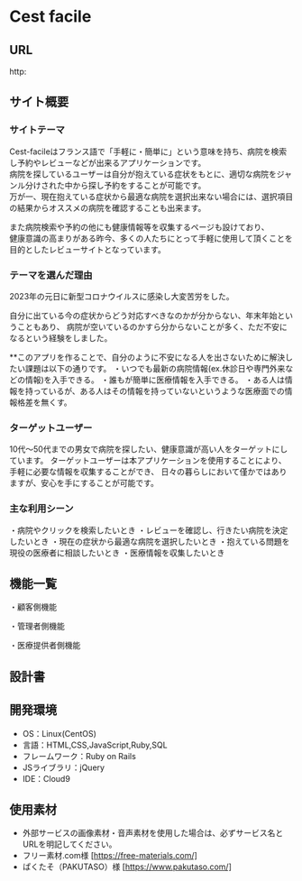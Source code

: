 # Cest facile

## URL
 http:

## サイト概要

### サイトテーマ
  Cest-facileはフランス語で「手軽に・簡単に」という意味を持ち、病院を検索し予約やレビューなどが出来るアプリケーションです。  
 病院を探しているユーザーは自分が抱えている症状をもとに、適切な病院をジャンル分けされた中から探し予約をすることが可能です。    
 万が一、現在抱えている症状から最適な病院を選択出来ない場合には、選択項目の結果からオススメの病院を確認することも出来ます。
 
  また病院検索や予約の他にも健康情報等を収集するページも設けており、  
 健康意識の高まりがある昨今、多くの人たちにとって手軽に使用して頂くことを目的としたレビューサイトとなっています。

### テーマを選んだ理由

2023年の元日に新型コロナウイルスに感染し大変苦労をした。

自分に出ている今の症状からどう対応すべきなのかが分からない、年末年始ということもあり、
病院が空いているのかすら分からないことが多く、ただ不安になるという経験をしました。

**このアプリを作ることで、自分のように不安になる人を出さないために解決したい課題は以下の通りです。
・いつでも最新の病院情報(ex.休診日や専門外来などの情報)を入手できる。
・誰もが簡単に医療情報を入手できる。
・ある人は情報を持っているが、ある人はその情報を持っていないというような医療面での情報格差を無くす。

### ターゲットユーザー
  10代〜50代までの男女で病院を探したい、健康意識が高い人をターゲットにしています。
 ターゲットユーザーは本アプリケーションを使用することにより、手軽に必要な情報を収集することができ、
 日々の暮らしにおいて僅かではありますが、安心を手にすることが可能です。

### 主な利用シーン

 ・病院やクリックを検索したいとき
 ・レビューを確認し、行きたい病院を決定したいとき
 ・現在の症状から最適な病院を選択したいとき
 ・抱えている問題を現役の医療者に相談したいとき
 ・医療情報を収集したいとき

## 機能一覧

・顧客側機能


・管理者側機能


・医療提供者側機能

## 設計書

## 開発環境

- OS：Linux(CentOS)
- 言語：HTML,CSS,JavaScript,Ruby,SQL
- フレームワーク：Ruby on Rails
- JSライブラリ：jQuery
- IDE：Cloud9

## 使用素材

- 外部サービスの画像素材・音声素材を使用した場合は、必ずサービス名とURLを明記してください。
- フリー素材.com様 [https://free-materials.com/]
- ぱくたそ（PAKUTASO）様 [https://www.pakutaso.com/]